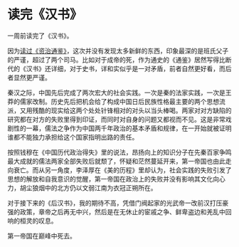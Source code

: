 # 读完《汉书》


一周前读完了《汉书》。

因为[读过《资治通鉴》](/post/after-reading-tong-jian/)，这次并没有发现太多新鲜的东西，印象最深的是班氏父子的严谨，超过了两个司马。比如对于成帝的死，作为通史的《通鉴》居然写得比断代的《汉书》还详细，对于史书，详和实似乎是一对矛盾，前者自然更好看，而后者显然更严谨。

秦汉之际，中国先后完成了两次宏大的社会实践。一次是秦的法家实践，一次是王莽的儒家改制。历史先后把机会给了构成中国日后民族性格最主要的两个思想流派，又用残酷的现实给这两个处处针锋相对的对头以当头棒喝。两家对对方缺陷的研究都在对方的失败里得到印证，而同时对自身的问题又都视而不见。这是非常戏剧性的一幕，儒法之争作为中国两千年政治的基本矛盾和规律，在一开始就被证明谁都不能独力承担给这个国家指明出路的责任。

按照钱穆在《中国历代政治得失》里的说法，昂扬向上的知识分子在先秦百家争鸣最大成就的儒法两家全部失败后就颓了，怀疑和茫然蔓延开来，第一帝国也由此走向衰亡。而从另一角度，李泽厚在《美的历程》里却认为，社会实践的失败引发了思想的解放和自我意识的觉醒，第一帝国在政治上的失败并没有影响其文化向心力，胡尘狼烟中的北方仍以文弱江南为衣冠正朔所在。

对于接下来的《后汉书》，我的期待不高，凭借门阀起家的光武帝一改前汉打压豪强的政策，章帝之后再无中兴，然后是在无休止的宦戚之争、鲜卑盗边和羌乱中回响的桓灵的叹息。

第一帝国在巅峰中死去。



